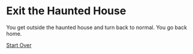 # Exit the Haunted House  
You get outside the haunted house and turn back to normal. You go back home.  

[Start Over](live-die.md)  